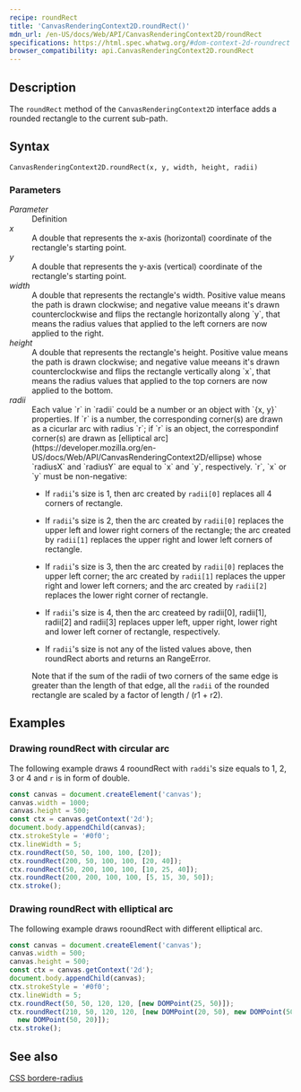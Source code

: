 ```yaml
---
recipe: roundRect
title: 'CanvasRenderingContext2D.roundRect()'
mdn_url: /en-US/docs/Web/API/CanvasRenderingContext2D/roundRect
specifications: https://html.spec.whatwg.org/#dom-context-2d-roundrect
browser_compatibility: api.CanvasRenderingContext2D.roundRect
---
```



## Description

The `roundRect` method of the `CanvasRenderingContext2D` interface adds a rounded rectangle to the 
current sub-path.

## Syntax

`CanvasRenderingContext2D.roundRect(x, y, width, height, radii)`

### Parameters
<dl>
  <dt><em>Parameter</em></dt>
  <dd>Definition</dd>
  <dt><em>x</em></dt>
  <dd>A double that represents the x-axis (horizontal) coordinate of the rectangle's starting point.</dd>

  <dt><em>y</em></dt>
  <dd>A double that represents the y-axis (vertical) coordinate of the rectangle's starting point.</dd>

  <dt><em>width</em></dt>
  <dd>A double that represents the rectangle's width. Positive value means the path is drawn
  clockwise; and negative value meeans it's drawn counterclockwise and flips the rectangle
  horizontally along `y`, that means the radius values that applied to the left corners are now
  applied to the right.</dd>

  <dt><em>height</em></dt>
  <dd>A double that represents the rectangle's height. Positive value means the path is drawn
  clockwise; and negative value meeans it's drawn counterclockwise and flips the rectangle
  vertically along `x`, that means the radius values that applied to the top corners are now applied
  to the bottom.</dd>

  <dt><em>radii</em></dt>
  <dd>Each value `r` in `radii`  could be a number or an object with `{x, y}` properties. If `r` is 
  a number, the corresponding corner(s) are drawn as a cicurlar arc with radius `r`; if `r` is an
  object, the correspondinf corner(s) are drawn as 
  [elliptical arc](https://developer.mozilla.org/en-US/docs/Web/API/CanvasRenderingContext2D/ellipse)
  whose `radiusX` and `radiusY` are equal to `x` and `y`, respectively. `r`, `x` or `y` must be
  non-negative:

  * If `radii`'s size is 1, then arc created by `radii[0]` replaces all 4 corners of rectangle. 

  * If `radii`'s size is 2, then the arc created by `radii[0]` replaces the upper left and lower
  right corners of the rectangle; the arc created by `radii[1]` replaces the upper right and lower
  left corners of rectangle.

  * If `radii`'s size is 3, then the arc created by `radii[0]` replaces the upper left corner; the
  arc created by `radii[1]` replaces the upper right and lower left corners; and the arc created by
  `radii[2]` replaces the lower right corner of rectangle.


  * If `radii`'s size is 4, then the arc createed by radii[0], radii[1], radii[2] and radii[3]
  replaces upper left, upper right, lower right and lower left corner of rectangle, respectively.

  * If `radii`'s size is not any of the listed values above, then roundRect aborts and returns an
  RangeError.

  Note that if the sum of the radii of two corners of the same edge is greater than the length of
  that edge, all the `radii` of the rounded rectangle are scaled by a factor of length / (r1 + r2).
</dd>
</dl>

## Examples


### Drawing roundRect with circular arc

The following example draws 4 rooundRect with `raddi`'s size equals to 1, 2, 3 or 4 and `r` is in
form of double.

```js
const canvas = document.createElement('canvas');
canvas.width = 1000;
canvas.height = 500;
const ctx = canvas.getContext('2d');
document.body.appendChild(canvas);
ctx.strokeStyle = '#0f0';
ctx.lineWidth = 5;
ctx.roundRect(50, 50, 100, 100, [20]);
ctx.roundRect(200, 50, 100, 100, [20, 40]);
ctx.roundRect(50, 200, 100, 100, [10, 25, 40]);
ctx.roundRect(200, 200, 100, 100, [5, 15, 30, 50]);
ctx.stroke();
```

### Drawing roundRect with elliptical arc

The following example draws rooundRect with different elliptical arc.

```js
const canvas = document.createElement('canvas');
canvas.width = 500;
canvas.height = 500;
const ctx = canvas.getContext('2d');
document.body.appendChild(canvas);
ctx.strokeStyle = '#0f0';
ctx.lineWidth = 5;
ctx.roundRect(50, 50, 120, 120, [new DOMPoint(25, 50)]);
ctx.roundRect(210, 50, 120, 120, [new DOMPoint(20, 50), new DOMPoint(50, 20), new DOMPoint(20, 50), 
  new DOMPoint(50, 20)]);
ctx.stroke();
```

## See also
[CSS bordere-radius](https://developer.mozilla.org/en-US/docs/Web/CSS/border-radius)